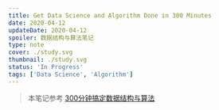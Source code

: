 ```yaml
---
title: Get Data Science and Algorithm Done in 300 Minutes
date: 2020-04-12
updateDate: 2020-04-12
spoiler: 数据结构与算法笔记
type: note
cover: ./study.svg
thumbnail: ./study.svg
status: 'In Progress'
tags: ['Data Science', 'Algorithm']
---
```


<!-- ```toc
from-heading: 2
to-heading: 3
``` -->

> 本笔记参考 [300分钟搞定数据结构与算法](https://kaiwu.lagou.com/course/courseInfo.htm?courseId=3#/content)